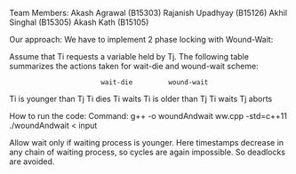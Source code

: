 Team Members:
Akash Agrawal (B15303)
Rajanish Upadhyay (B15126)
Akhil Singhal (B15305)
Akash Kath (B15105)

Our approach:
We have to implement 2 phase locking with Wound-Wait:

Assume that Ti requests a variable held by Tj. The following table summarizes the actions taken for wait-die and wound-wait scheme:

                           wait-die         wound-wait
Ti is younger than Tj      Ti dies          Ti waits
Ti is older than Tj        Ti waits         Tj aborts


How to run the code:
Command: g++ -o woundAndwait ww.cpp -std=c++11
./woundAndwait < input

Allow wait only if waiting process is younger. 
Here timestamps decrease in any chain of waiting process, so cycles are again impossible. So deadlocks are avoided.
